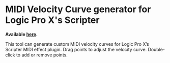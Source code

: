 # MIDI Velocity Curve generator for Logic Pro X's Scripter

**Available [here](https://sumire-io.github.io/midi-velocity-curve-generator/).**

This tool can generate custom MIDI velocity curves for Logic Pro X’s Scripter
MIDI effect plugin. Drag points to adjust the velocity curve. Double-click
to add or remove points. 
